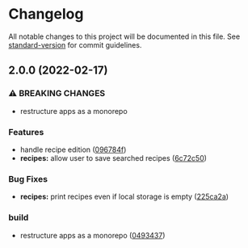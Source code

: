 # Changelog

All notable changes to this project will be documented in this file. See [standard-version](https://github.com/conventional-changelog/standard-version) for commit guidelines.

## 2.0.0 (2022-02-17)


### ⚠ BREAKING CHANGES

* restructure apps as a monorepo

### Features

* handle recipe edition ([096784f](https://github.com/ArmandPhilippot/angular-small-apps/commit/096784f13e5e119c40abb6478ca39fc7228f0a13))
* **recipes:** allow user to save searched recipes ([6c72c50](https://github.com/ArmandPhilippot/angular-small-apps/commit/6c72c50c23fcc81c11eb8732517a270d8bfc54d6))


### Bug Fixes

* **recipes:** print recipes even if local storage is empty ([225ca2a](https://github.com/ArmandPhilippot/angular-small-apps/commit/225ca2af80ca52a1ed153bd45aa5110572b4b06a))


### build

* restructure apps as a monorepo ([0493437](https://github.com/ArmandPhilippot/angular-small-apps/commit/0493437003ed9ca247eb14465a8bd522d6003f44))

